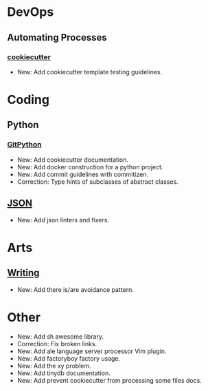 # DevOps

## Automating Processes

### [cookiecutter](cookiecutter.md)

* New: Add cookiecutter template testing guidelines.

# Coding

## Python

### [GitPython](gitpython.md)

* New: Add cookiecutter documentation.
* New: Add docker construction for a python project.
* New: Add commit guidelines with commitizen.
* Correction: Type hints of subclasses of abstract classes.

## [JSON](json.md)

* New: Add json linters and fixers.

# Arts

## [Writing](writing.md)

* New: Add there is/are avoidance pattern.

# Other

* New: Add sh awesome library.
* Correction: Fix broken links.
* New: Add ale language server processor Vim plugin.
* New: Add factoryboy factory usage.
* New: Add the xy problem.
* New: Add tinydb documentation.
* New: Add prevent cookiecutter from processing some files docs.
